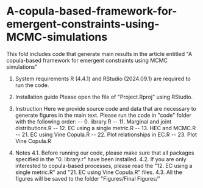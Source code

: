 # A-copula-based-framework-for-emergent-constraints-using-MCMC-simulations

This fold includes code that generate main results in the article entitled "A copula-based framework for emergent constraints using MCMC simulations"

1. System requirements
R (4.4.1) and RStudio (2024.09.1) are required to run the code.

2. Installation guide
Please open the file of "Project.Rproj" using RStudio.

3. Instruction
Here we provide source code and data that are necessary to generate figures in the main text. Please run the code in "code" folder with the following order: 
-- 0. library.R
-- 11. Marginal and joint distributions.R
-- 12. EC using a single metric.R
-- 13. HEC and MCMC.R
-- 21. EC using Vine Copula.R
-- 22. Plot relationships in EC.R
-- 23. Plot Vine Copula.R

4. Notes
4.1. Before running our code, please make sure that all packages specified in the "0. library.r" have been installed.
4.2. If you are only interested to copula-based processes, please read the "12. EC using a single metric.R" and "21. EC using Vine Copula.R" files. 
4.3. All the figures will be saved to the folder "Figures/Final Figures/"

